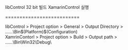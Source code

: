﻿libControl 32 bit 빌드
XamarinControl 실행

==========================

libControl > Project option > General > Output Directory > ..\..\..\Bin\$(Platform)\$(Configuration)\
XamrinContorl > Project option > Build > Output path > ..\..\..\Bin\Win32\Debug\

